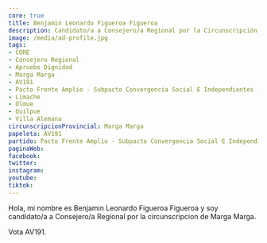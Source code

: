 ```yaml
---
core: true
title: Benjamin Leonardo Figueroa Figueroa
description: Candidato/a a Consejero/a Regional por la Circunscripción de Marga Marga
image: /media/ad-profile.jpg
tags:
- CORE
- Consejero Regional
- Apruebo Dignidad
- Marga Marga
- AV191
- Pacto Frente Amplio - Subpacto Convergencia Social E Independientes - Independientes
- Limache
- Olmue
- Quilpue
- Villa Alemana
circunscripcionProvincial: Marga Marga
papeleta: AV191
partido: Pacto Frente Amplio - Subpacto Convergencia Social E Independientes - Independientes
paginaWeb:
facebook:
twitter:
instagram:
youtube:
tiktok:
---
```

Hola, mi nombre es Benjamin Leonardo Figueroa Figueroa y soy candidato/a a Consejero/a Regional por la circunscripcion de Marga Marga.

Vota AV191.
